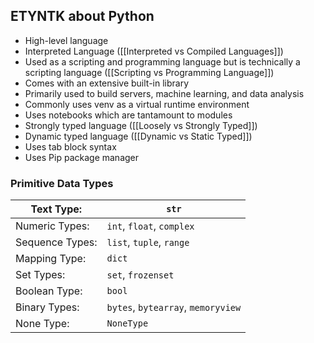 
## ETYNTK about Python

- High-level language
- Interpreted Language ([[Interpreted vs Compiled Languages]])
- Used as a scripting and programming language but is technically a scripting language ([[Scripting vs Programming Language]])
- Comes with an extensive built-in library
- Primarily used to build servers, machine learning, and data analysis
- Commonly uses venv as a virtual runtime environment
- Uses notebooks which are tantamount to modules
- Strongly typed language ([[Loosely vs Strongly Typed]])
- Dynamic typed language ([[Dynamic vs Static Typed]])
- Uses tab block syntax
- Uses Pip package manager

### Primitive Data Types

| Text Type:      | `str`                              |
| --------------- | ---------------------------------- |
| Numeric Types:  | `int`, `float`, `complex`          |
| Sequence Types: | `list`, `tuple`, `range`           |
| Mapping Type:   | `dict`                             |
| Set Types:      | `set`, `frozenset`                 |
| Boolean Type:   | `bool`                             |
| Binary Types:   | `bytes`, `bytearray`, `memoryview` |
| None Type:      | `NoneType`                         |
